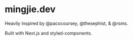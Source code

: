 # mingjie.dev

Heavily inspired by @pacocoursey, @thesephist, & @rsms.

Built with Next.js and styled-components.
